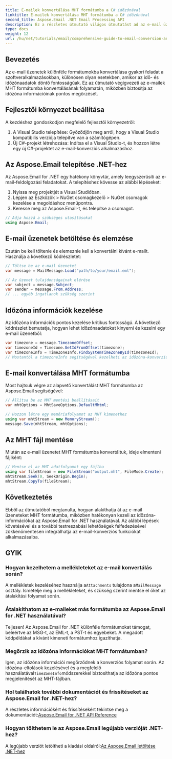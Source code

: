 ```yaml
---
title: E-mailek konvertálása MHT formátumba a C# időzónával
linktitle: E-mailek konvertálása MHT formátumba a C# időzónával
second_title: Aspose.Email .NET Email Processing API
description: Ez a részletes útmutató világos útmutatást ad az e-mail üzenetek MHT formátumba konvertálásához, miközben az időzónaadatokat pontosan kezeli az Aspose.Email for .NET könyvtár használatával.
type: docs
weight: 12
url: /hu/net/tutorials/email/comprehensive-guide-to-email-conversion-and-export/convert-emails-to-mht-format-with-timezone-in-csharp/
---
```

## Bevezetés

Az e-mail üzenetek különféle formátumokba konvertálása gyakori feladat a szoftveralkalmazásokban, különösen olyan esetekben, amikor az idő- és időzónaadatok döntő fontosságúak. Ez az útmutató végigvezeti az e-mailek MHT formátumba konvertálásának folyamatán, miközben biztosítja az időzóna információinak pontos megőrzését.

## Fejlesztői környezet beállítása

A kezdéshez gondoskodjon megfelelő fejlesztői környezetről:

1. A Visual Studio telepítése: Győződjön meg arról, hogy a Visual Studio kompatibilis verziója telepítve van a számítógépen.
2. Új C#-projekt létrehozása: Indítsa el a Visual Studio-t, és hozzon létre egy új C#-projektet az e-mail-konverziós alkalmazáshoz.

## Az Aspose.Email telepítése .NET-hez

Az Aspose.Email for .NET egy hatékony könyvtár, amely leegyszerűsíti az e-mail-feldolgozási feladatokat. A telepítéshez kövesse az alábbi lépéseket:

1. Nyissa meg projektjét a Visual Studióban.
2. Lépjen az Eszközök > NuGet csomagkezelő > NuGet csomagok kezelése a megoldáshoz menüpontra.
3. Keresse meg az Aspose.Email-t, és telepítse a csomagot.
```csharp
// Adja hozzá a szükséges utasításokat
using Aspose.Email;
```
## E-mail üzenetek betöltése és elemzése

Ezután be kell töltenie és elemeznie kell a konvertálni kívánt e-mailt. Használja a következő kódrészletet:

```csharp
// Töltse be az e-mail üzenetet
var message = MailMessage.Load("path/to/your/email.eml");

// Az üzenet tulajdonságainak elérése
var subject = message.Subject;
var sender = message.From.Address;
// ... egyéb ingatlanok szükség szerint
```

## Időzóna információk kezelése

Az időzóna információk pontos kezelése kritikus fontosságú. A következő kódrészlet bemutatja, hogyan lehet időzónaadatokat kinyerni és kezelni egy e-mail üzenetből:

```csharp
var timezone = message.TimezoneOffset;
var timezoneId = Timezone.GetIdFromOffset(timezone);
var timezoneInfo = TimeZoneInfo.FindSystemTimeZoneById(timezoneId);
// Mostantól a timezoneInfo segítségével kezelheti az időzóna-konverziókat
```

## E-mail konvertálása MHT formátumba

Most hajtsuk végre az alapvető konvertálást MHT formátumba az Aspose.Email segítségével:

```csharp
// Állítsa be az MHT mentési beállításait
var mhtOptions = MhtSaveOptions.DefaultMhtml;

// Hozzon létre egy memóriafolyamot az MHT kimenethez
using var mhtStream = new MemoryStream();
message.Save(mhtStream, mhtOptions);
```

## Az MHT fájl mentése

Miután az e-mail üzenetet MHT formátumba konvertáltuk, ideje elmenteni fájlként:

```csharp
// Mentse el az MHT adatfolyamot egy fájlba
using var fileStream = new FileStream("output.mht", FileMode.Create);
mhtStream.Seek(0, SeekOrigin.Begin);
mhtStream.CopyTo(fileStream);
```

## Következtetés

Ebből az útmutatóból megtanulta, hogyan alakíthatja át az e-mail üzeneteket MHT formátumba, miközben hatékonyan kezeli az időzóna-információkat az Aspose.Email for .NET használatával. Az alábbi lépések követésével és a további testreszabási lehetőségek felfedezésével zökkenőmentesen integrálhatja az e-mail-konverziós funkciókat alkalmazásaiba.

## GYIK

### Hogyan kezelhetem a mellékleteket az e-mail konvertálás során?

 A mellékletek kezeléséhez használja a`Attachments` tulajdona a`MailMessage` osztály. Ismételje meg a mellékleteket, és szükség szerint mentse el őket az átalakítási folyamat során.

### Átalakíthatom az e-maileket más formátumba az Aspose.Email for .NET használatával?

Teljesen! Az Aspose.Email for .NET különféle formátumokat támogat, beleértve az MSG-t, az EML-t, a PST-t és egyebeket. A megadott kódpéldákat a kívánt kimeneti formátumhoz igazíthatja.

### Megőrzik az időzóna információkat MHT formátumban?

 Igen, az időzóna információi megőrződnek a konverziós folyamat során. Az időzóna-eltolások kezelésével és a megfelelő használatával`TimeZoneInfo`módszerekkel biztosíthatja az időzóna pontos megjelenítését az MHT-fájlban.

### Hol találhatok további dokumentációt és frissítéseket az Aspose.Email for .NET-hez?

 A részletes információkért és frissítésekért tekintse meg a dokumentációt:[Aspose.Email for .NET API Reference](https://reference.aspose.com/email/net/)

### Hogyan tölthetem le az Aspose.Email legújabb verzióját .NET-hez?

 A legújabb verziót letöltheti a kiadási oldalról:[Az Aspose.Email letöltése .NET-hez](https://releases.aspose.com/email/net/)